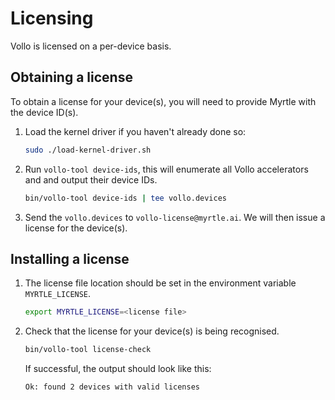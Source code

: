 # Licensing

Vollo is licensed on a per-device basis.

## Obtaining a license

To obtain a license for your device(s), you will need to provide Myrtle with the device ID(s).

1. Load the kernel driver if you haven't already done so:

   ```sh
   sudo ./load-kernel-driver.sh
   ```

2. Run `vollo-tool device-ids`, this will enumerate all Vollo accelerators and
   and output their device IDs.

   ```sh
   bin/vollo-tool device-ids | tee vollo.devices
   ```

3. Send the `vollo.devices` to `vollo-license@myrtle.ai`. We will then issue a
   license for the device(s).

## Installing a license

1. The license file location should be set in the environment variable `MYRTLE_LICENSE`.

   ```sh
   export MYRTLE_LICENSE=<license file>
   ```

2. Check that the license for your device(s) is being recognised.

   ```sh
   bin/vollo-tool license-check
   ```

   If successful, the output should look like this:

   ```output
   Ok: found 2 devices with valid licenses
   ```
